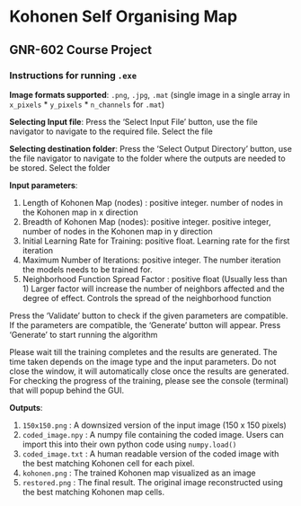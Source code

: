 #                                   Kohonen Self Organising Map
##                                    GNR-602 Course Project

### Instructions for running `.exe`

**Image formats supported**: `.png`, `.jpg`, `.mat` (single image in a single array in `x_pixels` * `y_pixels` * `n_channels` for `.mat`)


**Selecting Input file**: Press the ‘Select Input File’ button, use the file navigator to navigate to the required file. Select the file 


**Selecting destination folder**: Press the ‘Select Output Directory’ button, use the file navigator to navigate to the folder where the outputs are needed to be stored. Select the folder


**Input parameters**:
1. Length of Kohonen Map (nodes) : positive integer. number of nodes in the Kohonen map in x direction 
2. Breadth of Kohonen Map (nodes): positive integer. positive integer, number of nodes in the Kohonen map in y direction 
3. Initial Learning Rate for Training: positive float. Learning rate for the first iteration 
4. Maximum Number of Iterations: positive integer. The number iteration the models needs to be trained for.  
5. Neighborhood Function Spread Factor : positive float (Usually less than 1) Larger factor will increase the number of neighbors affected and the degree of effect. Controls the spread of the neighborhood function


Press the ‘Validate’ button to check if the given parameters are compatible. If the parameters are compatible, the ‘Generate’ button will appear. Press ‘Generate’ to start running the algorithm


Please wait till the training completes and the results are generated. The time taken depends on the image type and the input parameters. Do not close the window, it will automatically close once the results are generated. For checking the progress of the training, please see the console (terminal) that will popup behind the GUI.


**Outputs**: 
1. `150x150.png` : A downsized version of the input image ($150$ x $150$ pixels)
2. `coded_image.npy` : A numpy file containing the coded image. Users can import this into their own python code using `numpy.load()` 
3. `coded_image.txt` : A human readable version of the coded image with the best matching Kohonen cell for each pixel.
4. `kohonen.png` : The trained Kohonen map visualized as an image
5. `restored.png` : The final result. The original image reconstructed using the best matching Kohonen map cells. 
